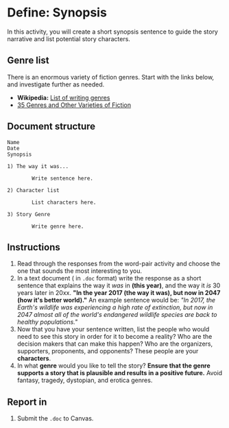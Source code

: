 # Define: Synopsis

In this activity, you will create a short synopsis sentence to guide the story narrative and list potential story characters.

## Genre list

There is an enormous variety of fiction genres. Start with the links below, and investigate further as needed.

* **Wikipedia:** [List of writing genres](https://en.wikipedia.org/wiki/List_of_writing_genres) 
* [35 Genres and Other Varieties of Fiction](http://www.dailywritingtips.com/35-genres-and-other-varieties-of-fiction/)

## Document structure

```
Name
Date
Synopsis

1) The way it was...

        Write sentence here.

2) Character list

        List characters here.

3) Story Genre

        Write genre here.
```

## Instructions

1. Read through the responses from the word-pair activity and choose the one that sounds the most interesting to you.
2. In a text document \( in `.doc` format\) write the response as a short sentence that explains the way it _was_ in **\(this year\)**, and the way it _is_ 30 years later in 20xx. **"In the year 2017 \(the way it was\), but now in 2047 \(how it's better world\)."** An example sentence would be: _"In 2017, the Earth's wildlife was experiencing a high rate of extinction, but now in 2047 almost all of the world's endangered wildlife species are back to healthy populations."_
3. Now that you have your sentence written, list the people who would need to see this story in order for it to become a reality? Who are the decision makers that can make this happen? Who are the organizers, supporters, proponents, and opponents? These people are your **characters**.
4. In what **genre** would you like to tell the story? **Ensure that the genre supports a story that is plausible and results in a positive future.** Avoid fantasy, tragedy, dystopian, and erotica genres.

## Report in

1. Submit the `.doc` to Canvas.



